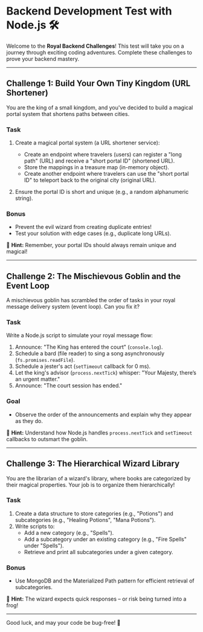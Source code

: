 # Backend Development Test with Node.js 🛠️

Welcome to the **Royal Backend Challenges**! This test will take you on a journey through exciting coding adventures. Complete these challenges to prove your backend mastery.

---

## Challenge 1: **Build Your Own Tiny Kingdom (URL Shortener)**  
You are the king of a small kingdom, and you've decided to build a magical portal system that shortens paths between cities.  

### Task  
1. Create a magical portal system (a URL shortener service):  
   - Create an endpoint where travelers (users) can register a "long path" (URL) and receive a "short portal ID" (shortened URL).  
   - Store the mappings in a treasure map (in-memory object).  
   - Create another endpoint where travelers can use the "short portal ID" to teleport back to the original city (original URL).  

2. Ensure the portal ID is short and unique (e.g., a random alphanumeric string).  

### Bonus  
- Prevent the evil wizard from creating duplicate entries!  
- Test your solution with edge cases (e.g., duplicate long URLs).  

🎯 **Hint:** Remember, your portal IDs should always remain unique and magical!  

---

## Challenge 2: **The Mischievous Goblin and the Event Loop**  
A mischievous goblin has scrambled the order of tasks in your royal message delivery system (event loop). Can you fix it?  

### Task  
Write a Node.js script to simulate your royal message flow:  

1. Announce: "The King has entered the court" (`console.log`).  
2. Schedule a bard (file reader) to sing a song asynchronously (`fs.promises.readFile`).  
3. Schedule a jester's act (`setTimeout` callback for 0 ms).  
4. Let the king's advisor (`process.nextTick`) whisper: "Your Majesty, there’s an urgent matter."  
5. Announce: "The court session has ended."  

### Goal  
- Observe the order of the announcements and explain why they appear as they do.  

🎯 **Hint:** Understand how Node.js handles `process.nextTick` and `setTimeout` callbacks to outsmart the goblin.  

---

## Challenge 3: **The Hierarchical Wizard Library**  
You are the librarian of a wizard's library, where books are categorized by their magical properties. Your job is to organize them hierarchically!  

### Task  
1. Create a data structure to store categories (e.g., "Potions") and subcategories (e.g., "Healing Potions", "Mana Potions").  
2. Write scripts to:  
   - Add a new category (e.g., "Spells").  
   - Add a subcategory under an existing category (e.g., "Fire Spells" under "Spells").  
   - Retrieve and print all subcategories under a given category.  

### Bonus  
- Use MongoDB and the Materialized Path pattern for efficient retrieval of subcategories.  

🎯 **Hint:** The wizard expects quick responses – or risk being turned into a frog!  

---

Good luck, and may your code be bug-free! 🚀


